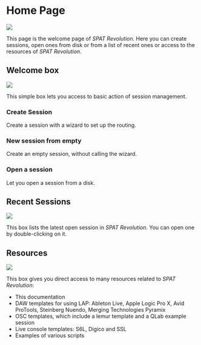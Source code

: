 # Home Page

![](https://media.githubusercontent.com/media/FLUX-SE/doc_images/main/SpatR/Home/Page.png)

This page is the welcome page of _SPAT Revolution_. Here you can create sessions, open ones from disk or from a list of recent ones or access to the resources of _SPAT Revolution_.

## Welcome box

![](https://media.githubusercontent.com/media/FLUX-SE/doc_images/main/SpatR/Home/WelcomeUltimate.png)

This simple box lets you access to basic action of session management.

### Create Session

Create a session with a wizard to set up the routing.

### New session from empty

Create an empty session, without calling the wizard.

### Open a session

Let you open a session from a disk.

## Recent Sessions

![](https://media.githubusercontent.com/media/FLUX-SE/doc_images/main/SpatR/Home/Recent.png)

This box lists the latest open session in _SPAT Revolution_. You can open one by double-clicking on it.

## Resources

![](https://media.githubusercontent.com/media/FLUX-SE/doc_images/main/SpatR/Home/Resources.png)

This box gives you direct access to many resources related to _SPAT Revolution_:
- This documentation
- DAW templates for using LAP: Ableton Live, Apple Logic Pro X, Avid ProTools, Steinberg Nuendo, Merging Technologies Pyramix 
- OSC templates, which include a lemur template and a QLab example session
- Live console templates: S6L, Digico and SSL
- Examples of various scripts
